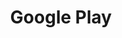 ---
title: Google Play
description: Android release walkthrough
weight: 60
lastmod: 2021-11-11T10:23:30-09:00
draft: false
emoji: 🎉
vimeo: 336426123

chapter_start: Release
video_length: 4:23
---